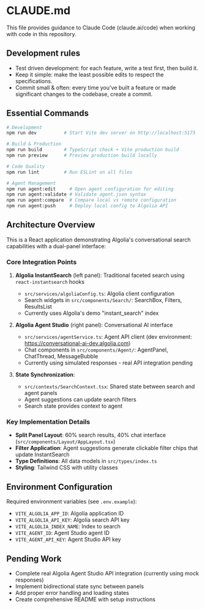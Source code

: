 # CLAUDE.md

This file provides guidance to Claude Code (claude.ai/code) when working with code in this repository.

## Development rules
- Test driven development: for each feature, write a test first, then build it.
- Keep it simple: make the least possible edits to respect the specifications.
- Commit small & often: every time you've built a feature or made significant changes to the codebase, create a commit.

## Essential Commands

```bash
# Development
npm run dev          # Start Vite dev server on http://localhost:5173

# Build & Production
npm run build        # TypeScript check + Vite production build
npm run preview      # Preview production build locally

# Code Quality
npm run lint         # Run ESLint on all files

# Agent Management
npm run agent:edit     # Open agent configuration for editing
npm run agent:validate # Validate agent.json syntax
npm run agent:compare  # Compare local vs remote configuration
npm run agent:push     # Deploy local config to Algolia API
```

## Architecture Overview

This is a React application demonstrating Algolia's conversational search capabilities with a dual-panel interface:

### Core Integration Points

1. **Algolia InstantSearch** (left panel): Traditional faceted search using `react-instantsearch` hooks
   - `src/services/algoliaConfig.ts`: Algolia client configuration
   - Search widgets in `src/components/Search/`: SearchBox, Filters, ResultsList
   - Currently uses Algolia's demo "instant_search" index

2. **Algolia Agent Studio** (right panel): Conversational AI interface
   - `src/services/agentService.ts`: Agent API client (dev environment: https://conversational-ai-dev.algolia.com)
   - Chat components in `src/components/Agent/`: AgentPanel, ChatThread, MessageBubble
   - Currently using simulated responses - real API integration pending

3. **State Synchronization**:
   - `src/contexts/SearchContext.tsx`: Shared state between search and agent panels
   - Agent suggestions can update search filters
   - Search state provides context to agent

### Key Implementation Details

- **Split Panel Layout**: 60% search results, 40% chat interface (`src/components/Layout/AppLayout.tsx`)
- **Filter Application**: Agent suggestions generate clickable filter chips that update InstantSearch
- **Type Definitions**: All data models in `src/types/index.ts`
- **Styling**: Tailwind CSS with utility classes

## Environment Configuration

Required environment variables (see `.env.example`):
- `VITE_ALGOLIA_APP_ID`: Algolia application ID
- `VITE_ALGOLIA_API_KEY`: Algolia search API key
- `VITE_ALGOLIA_INDEX_NAME`: Index to search
- `VITE_AGENT_ID`: Agent Studio agent ID
- `VITE_AGENT_API_KEY`: Agent Studio API key

## Pending Work

- Complete real Algolia Agent Studio API integration (currently using mock responses)
- Implement bidirectional state sync between panels
- Add proper error handling and loading states
- Create comprehensive README with setup instructions
